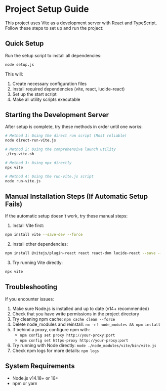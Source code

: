 
# Project Setup Guide

This project uses Vite as a development server with React and TypeScript. Follow these steps to set up and run the project:

## Quick Setup

Run the setup script to install all dependencies:

```bash
node setup.js
```

This will:
1. Create necessary configuration files
2. Install required dependencies (vite, react, lucide-react)
3. Set up the start script
4. Make all utility scripts executable

## Starting the Development Server

After setup is complete, try these methods in order until one works:

```bash
# Method 1: Using the direct run script (Most reliable)
node direct-run-vite.js

# Method 2: Using the comprehensive launch utility
./try-vite.sh

# Method 3: Using npx directly
npx vite

# Method 4: Using the run-vite.js script
node run-vite.js
```

## Manual Installation Steps (If Automatic Setup Fails)

If the automatic setup doesn't work, try these manual steps:

1. Install Vite first:
```bash
npm install vite --save-dev --force
```

2. Install other dependencies:
```bash
npm install @vitejs/plugin-react react react-dom lucide-react --save --force
```

3. Try running Vite directly:
```bash
npx vite
```

## Troubleshooting

If you encounter issues:

1. Make sure Node.js is installed and up to date (v14+ recommended)
2. Check that you have write permissions in the project directory
3. Try cleaning npm cache: `npm cache clean --force`
4. Delete node_modules and reinstall: `rm -rf node_modules && npm install`
5. If behind a proxy, configure npm with:
   - `npm config set proxy http://your-proxy:port`
   - `npm config set https-proxy http://your-proxy:port`
6. Try running with Node directly: `node ./node_modules/vite/bin/vite.js`
7. Check npm logs for more details: `npm logs`

## System Requirements

- Node.js v14.18+ or 16+
- npm or yarn
